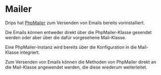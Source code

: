 # Mailer

Drips hat [PhpMailer](https://github.com/PHPMailer/PHPMailer) zum Versenden von Emails bereits vorinstalliert.

Die Emails können entweder direkt über die PhpMailer-Klasse gesendet werden oder aber über die dafür vorgesehene Mail-Klasse.

Eine PhpMailer-Instanz wird bereits über die Konfiguration in die Mail-Klasse integriert.

Zum Versenden von Emails können die Methoden von PhpMailer direkt an die Mail-Klasse angewendet werden, die diese wiederum weiterleitet.
